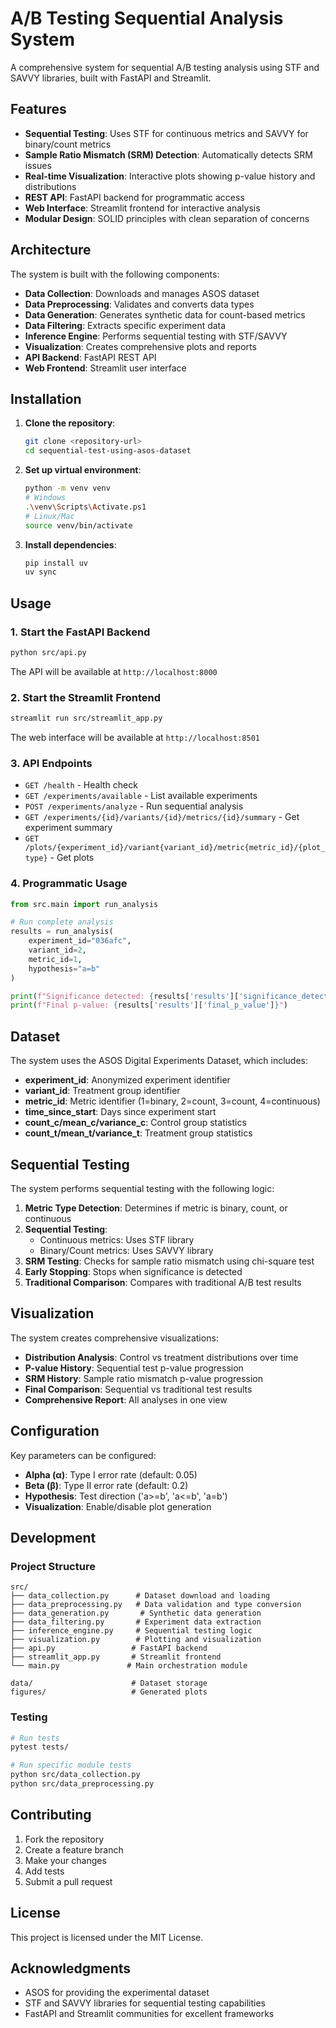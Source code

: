 # A/B Testing Sequential Analysis System

A comprehensive system for sequential A/B testing analysis using STF and SAVVY libraries, built with FastAPI and Streamlit.

## Features

- **Sequential Testing**: Uses STF for continuous metrics and SAVVY for binary/count metrics
- **Sample Ratio Mismatch (SRM) Detection**: Automatically detects SRM issues
- **Real-time Visualization**: Interactive plots showing p-value history and distributions
- **REST API**: FastAPI backend for programmatic access
- **Web Interface**: Streamlit frontend for interactive analysis
- **Modular Design**: SOLID principles with clean separation of concerns

## Architecture

The system is built with the following components:

- **Data Collection**: Downloads and manages ASOS dataset
- **Data Preprocessing**: Validates and converts data types
- **Data Generation**: Generates synthetic data for count-based metrics
- **Data Filtering**: Extracts specific experiment data
- **Inference Engine**: Performs sequential testing with STF/SAVVY
- **Visualization**: Creates comprehensive plots and reports
- **API Backend**: FastAPI REST API
- **Web Frontend**: Streamlit user interface

## Installation

1. **Clone the repository**:
   ```bash
   git clone <repository-url>
   cd sequential-test-using-asos-dataset
   ```

2. **Set up virtual environment**:
   ```bash
   python -m venv venv
   # Windows
   .\venv\Scripts\Activate.ps1
   # Linux/Mac
   source venv/bin/activate
   ```

3. **Install dependencies**:
   ```bash
   pip install uv
   uv sync
   ```

## Usage

### 1. Start the FastAPI Backend

```bash
python src/api.py
```

The API will be available at `http://localhost:8000`

### 2. Start the Streamlit Frontend

```bash
streamlit run src/streamlit_app.py
```

The web interface will be available at `http://localhost:8501`

### 3. API Endpoints

- `GET /health` - Health check
- `GET /experiments/available` - List available experiments
- `POST /experiments/analyze` - Run sequential analysis
- `GET /experiments/{id}/variants/{id}/metrics/{id}/summary` - Get experiment summary
- `GET /plots/{experiment_id}/variant{variant_id}/metric{metric_id}/{plot_type}` - Get plots

### 4. Programmatic Usage

```python
from src.main import run_analysis

# Run complete analysis
results = run_analysis(
    experiment_id="036afc",
    variant_id=2,
    metric_id=1,
    hypothesis="a=b"
)

print(f"Significance detected: {results['results']['significance_detected']}")
print(f"Final p-value: {results['results']['final_p_value']}")
```

## Dataset

The system uses the ASOS Digital Experiments Dataset, which includes:

- **experiment_id**: Anonymized experiment identifier
- **variant_id**: Treatment group identifier
- **metric_id**: Metric identifier (1=binary, 2=count, 3=count, 4=continuous)
- **time_since_start**: Days since experiment start
- **count_c/mean_c/variance_c**: Control group statistics
- **count_t/mean_t/variance_t**: Treatment group statistics

## Sequential Testing

The system performs sequential testing with the following logic:

1. **Metric Type Detection**: Determines if metric is binary, count, or continuous
2. **Sequential Testing**: 
   - Continuous metrics: Uses STF library
   - Binary/Count metrics: Uses SAVVY library
3. **SRM Testing**: Checks for sample ratio mismatch using chi-square test
4. **Early Stopping**: Stops when significance is detected
5. **Traditional Comparison**: Compares with traditional A/B test results

## Visualization

The system creates comprehensive visualizations:

- **Distribution Analysis**: Control vs treatment distributions over time
- **P-value History**: Sequential test p-value progression
- **SRM History**: Sample ratio mismatch p-value progression
- **Final Comparison**: Sequential vs traditional test results
- **Comprehensive Report**: All analyses in one view

## Configuration

Key parameters can be configured:

- **Alpha (α)**: Type I error rate (default: 0.05)
- **Beta (β)**: Type II error rate (default: 0.2)
- **Hypothesis**: Test direction ('a>=b', 'a<=b', 'a=b')
- **Visualization**: Enable/disable plot generation

## Development

### Project Structure

```
src/
├── data_collection.py      # Dataset download and loading
├── data_preprocessing.py   # Data validation and type conversion
├── data_generation.py       # Synthetic data generation
├── data_filtering.py       # Experiment data extraction
├── inference_engine.py     # Sequential testing logic
├── visualization.py        # Plotting and visualization
├── api.py                 # FastAPI backend
├── streamlit_app.py       # Streamlit frontend
└── main.py               # Main orchestration module

data/                      # Dataset storage
figures/                   # Generated plots
```

### Testing

```bash
# Run tests
pytest tests/

# Run specific module tests
python src/data_collection.py
python src/data_preprocessing.py
```

## Contributing

1. Fork the repository
2. Create a feature branch
3. Make your changes
4. Add tests
5. Submit a pull request

## License

This project is licensed under the MIT License.

## Acknowledgments

- ASOS for providing the experimental dataset
- STF and SAVVY libraries for sequential testing capabilities
- FastAPI and Streamlit communities for excellent frameworks
